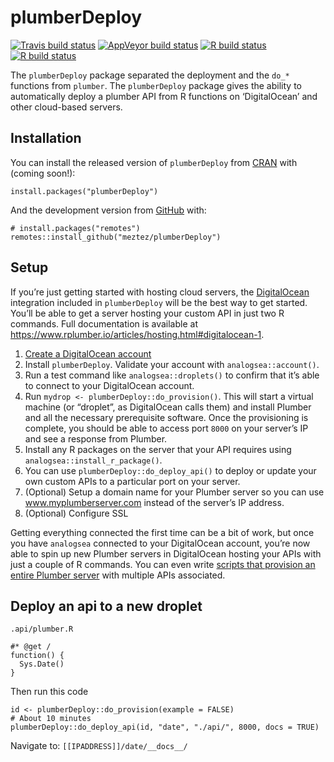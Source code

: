 
<!-- README.md is generated from README.Rmd. Please edit that file -->

plumberDeploy
=============

<!-- badges: start -->

[![Travis build
status](https://travis-ci.com/muschellij2/plumberDeploy.svg?branch=master)](https://travis-ci.com/muschellij2/plumberDeploy)
[![AppVeyor build
status](https://ci.appveyor.com/api/projects/status/github/muschellij2/plumberDeploy?branch=master&svg=true)](https://ci.appveyor.com/project/muschellij2/plumberDeploy)
[![R build
status](https://github.com/muschellij2/plumberDeploy/workflows/R-CMD-check/badge.svg)](https://github.com/muschellij2/plumberDeploy/actions)
[![R build
status](https://github.com/meztez/plumberDeploy/workflows/R-CMD-check/badge.svg)](https://github.com/meztez/plumberDeploy/actions)
<!-- badges: end -->

The `plumberDeploy` package separated the deployment and the `do_*`
functions from `plumber`. The `plumberDeploy` package gives the ability
to automatically deploy a plumber API from R functions on ‘DigitalOcean’
and other cloud-based servers.

Installation
------------

You can install the released version of `plumberDeploy` from
[CRAN](https://CRAN.R-project.org) with (coming soon!):

    install.packages("plumberDeploy")

And the development version from [GitHub](https://github.com/) with:

    # install.packages("remotes")
    remotes::install_github("meztez/plumberDeploy")

Setup
-----

If you’re just getting started with hosting cloud servers, the
[DigitalOcean](https://www.digitalocean.com) integration included in
`plumberDeploy` will be the best way to get started. You’ll be able to
get a server hosting your custom API in just two R commands. Full
documentation is available at
<a href="https://www.rplumber.io/articles/hosting.html#digitalocean-1" class="uri">https://www.rplumber.io/articles/hosting.html#digitalocean-1</a>.

1.  [Create a DigitalOcean
    account](https://www.digitalocean.com/?refcode=add0b50f54c4&utm_campaign=Referral_Invite&utm_medium=Referral_Program&utm_source=CopyPaste)
2.  Install `plumberDeploy`. Validate your account with
    `analogsea::account()`.
3.  Run a test command like `analogsea::droplets()` to confirm that it’s
    able to connect to your DigitalOcean account.
4.  Run `mydrop <- plumberDeploy::do_provision()`. This will start a
    virtual machine (or “droplet”, as DigitalOcean calls them) and
    install Plumber and all the necessary prerequisite software. Once
    the provisioning is complete, you should be able to access port
    `8000` on your server’s IP and see a response from Plumber.
5.  Install any R packages on the server that your API requires using
    `analogsea::install_r_package()`.
6.  You can use `plumberDeploy::do_deploy_api()` to deploy or update
    your own custom APIs to a particular port on your server.
7.  (Optional) Setup a domain name for your Plumber server so you can
    use www.myplumberserver.com instead of the server’s IP address.
8.  (Optional) Configure SSL

Getting everything connected the first time can be a bit of work, but
once you have `analogsea` connected to your DigitalOcean account, you’re
now able to spin up new Plumber servers in DigitalOcean hosting your
APIs with just a couple of R commands. You can even write [scripts that
provision an entire Plumber
server](https://github.com/meztez/plumberDeploy/blob/master/inst/hosted-new.R)
with multiple APIs associated.

Deploy an api to a new droplet
------------------------------

`.api/plumber.R`

    #* @get /
    function() {
      Sys.Date()
    }

Then run this code

    id <- plumberDeploy::do_provision(example = FALSE)
    # About 10 minutes
    plumberDeploy::do_deploy_api(id, "date", "./api/", 8000, docs = TRUE)

Navigate to: `[[IPADDRESS]]/date/__docs__/`
